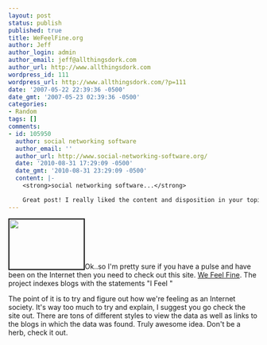 ```yaml
---
layout: post
status: publish
published: true
title: WeFeelFine.org
author: Jeff
author_login: admin
author_email: jeff@allthingsdork.com
author_url: http://www.allthingsdork.com
wordpress_id: 111
wordpress_url: http://www.allthingsdork.com/?p=111
date: '2007-05-22 22:39:36 -0500'
date_gmt: '2007-05-23 02:39:36 -0500'
categories:
- Random
tags: []
comments:
- id: 105950
  author: social networking software
  author_email: ''
  author_url: http://www.social-networking-software.org/
  date: '2010-08-31 17:29:09 -0500'
  date_gmt: '2010-08-31 23:29:09 -0500'
  content: |-
    <strong>social networking software...</strong>

    Great post! I really liked the content and disposition in your topic!...
---
```

<p><img src="images/wefeelfine.gif" height="100" width="150" class="right" border="2">Ok..so I'm pretty sure if you have a pulse and have been on the Internet then you need to check out this site. <a href="http://www.wefeelfine.org">We Feel Fine</a>. The project indexes blogs with the statements "I Feel <blank>" </p>
<p>The point of it is to try and figure out how we're feeling as an Internet society. It's way too much to try and explain, I suggest you go check the site out. There are tons of different styles to view the data as well as links to the blogs in which the data was found. Truly awesome idea. Don't be a herb, check it out.</p>
